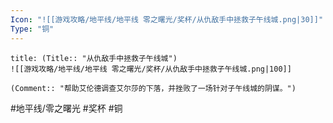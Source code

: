 ```yaml
---
Icon: "![[游戏攻略/地平线/地平线 零之曙光/奖杯/从仇敌手中拯救子午线城.png|30]]"
Type: "铜"
---
```

```ad-common-bronze-trophy
title: (Title:: "从仇敌手中拯救子午线城")
![[游戏攻略/地平线/地平线 零之曙光/奖杯/从仇敌手中拯救子午线城.png|100]]

(Comment:: "帮助艾伦德调查艾尔莎的下落，并挫败了一场针对子午线城的阴谋。")
```

#地平线/零之曙光 #奖杯 #铜
